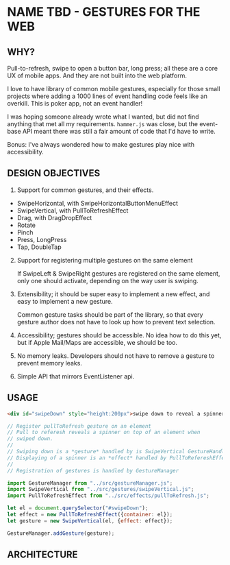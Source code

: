 # NAME TBD - GESTURES FOR THE WEB

## WHY?

Pull-to-refresh, swipe to open a button bar, long press;
all these are a core UX of mobile apps. And they are
not built into the web platform.

I love to have library of common mobile gestures,
especially for those small projects where adding a 1000 lines
of event handling code feels like an overkill. This is poker
app, not an event handler!

I was hoping someone already wrote what I wanted, but did not
find anything that met all my requirements. `hammer.js` was close, 
but the event-base API meant there was still a fair amount of code
that I'd have to write.

Bonus: I've always wondered how to make gestures play nice with
accessibility.

## DESIGN OBJECTIVES

1. Support for common gestures, and their effects.
  * SwipeHorizontal, with SwipeHorizontalButtonMenuEffect
  * SwipeVertical, with PullToRefreshEffect
  * Drag, with DragDropEffect
  * Rotate
  * Pinch
  * Press, LongPress
  * Tap, DoubleTap

2. Support for registering multiple gestures on the same element

    If SwipeLeft & SwipeRight gestures are registered on the same element, only one should activate, depending on the way user is swiping.

3. Extensibility; it should be super easy to implement a new effect, and easy to implement a new gesture.

    Common gesture tasks should be part of the library, so that every gesture author does not have to look up how to prevent text selection.

4. Accessibility; gestures should be accessible. No idea how to do this yet, but if Apple Mail/Maps are accessible, we should be too.

5. No memory leaks. Developers should not have to remove a gesture to prevent memory leaks.

6. Simple API that mirrors EventListener api. 

## USAGE

```html
<div id="swipeDown" style="height:200px">swipe down to reveal a spinner</div>
```
```javascript
// Register pullToRefresh gesture on an element
// Pull to referesh reveals a spinner on top of an element when
// swiped down.
// 
// Swiping down is a *gesture* handled by is SwipeVertical GestureHandler
// Displaying of a spinner is an *effect* handled by PullToRefereshEffect GestureEffect
//
// Registration of gestures is handled by GestureManager

import GestureManager from "../src/gestureManager.js";
import SwipeVertical from "../src/gestures/swipeVertical.js";
import PullToRefreshEffect from "../src/effects/pullToRefresh.js";

let el = document.querySelector("#swipeDown");
let effect = new PullToRefreshEffect({container: el});
let gesture = new SwipeVertical(el, {effect: effect});

GestureManager.addGesture(gesture);

```

## ARCHITECTURE

